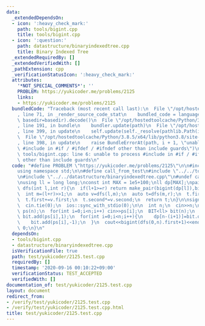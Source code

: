 ```yaml
---
data:
  _extendedDependsOn:
  - icon: ':heavy_check_mark:'
    path: tools/bigint.cpp
    title: tools/bigint.cpp
  - icon: ':question:'
    path: datastructure/binaryindexedtree.cpp
    title: Binary Indexed Tree
  _extendedRequiredBy: []
  _extendedVerifiedWith: []
  _pathExtension: cpp
  _verificationStatusIcon: ':heavy_check_mark:'
  attributes:
    '*NOT_SPECIAL_COMMENTS*': ''
    PROBLEM: https://yukicoder.me/problems/2125
    links:
    - https://yukicoder.me/problems/2125
  bundledCode: "Traceback (most recent call last):\n  File \"/opt/hostedtoolcache/Python/3.8.5/x64/lib/python3.8/site-packages/onlinejudge_verify/documentation/build.py\"\
    , line 71, in _render_source_code_stat\n    bundled_code = language.bundle(stat.path,\
    \ basedir=basedir).decode()\n  File \"/opt/hostedtoolcache/Python/3.8.5/x64/lib/python3.8/site-packages/onlinejudge_verify/languages/cplusplus.py\"\
    , line 191, in bundle\n    bundler.update(path)\n  File \"/opt/hostedtoolcache/Python/3.8.5/x64/lib/python3.8/site-packages/onlinejudge_verify/languages/cplusplus_bundle.py\"\
    , line 399, in update\n    self.update(self._resolve(pathlib.Path(included), included_from=path))\n\
    \  File \"/opt/hostedtoolcache/Python/3.8.5/x64/lib/python3.8/site-packages/onlinejudge_verify/languages/cplusplus_bundle.py\"\
    , line 398, in update\n    raise BundleErrorAt(path, i + 1, \"unable to process\
    \ #include in #if / #ifdef / #ifndef other than include guards\")\nonlinejudge_verify.languages.cplusplus_bundle.BundleErrorAt:\
    \ tools/bigint.cpp: line 6: unable to process #include in #if / #ifdef / #ifndef\
    \ other than include guards\n"
  code: "#define PROBLEM \"https://yukicoder.me/problems/2125\"\n\n#include<bits/stdc++.h>\n\
    using namespace std;\n\n#define call_from_test\n#include \"../../tools/bigint.cpp\"\
    \n#include \"../../datastructure/binaryindexedtree.cpp\"\n#undef call_from_test\n\
    \nusing ll = long long;\nconst int MAX = 1e5+100;\nll dp[MAX];\npair<bigint, bigint>\
    \ dfs(int l,int r){\n  if(l+1>=r) return make_pair(bigint(dp[l]),bigint(l+1));\n\
    \  int m=(l+r)>>1;\n  auto v=dfs(l,m);\n  auto t=dfs(m,r);\n  t.first*=v.second;\n\
    \  t.first+=v.first;\n  t.second*=v.second;\n  return t;\n}\n\nsigned main(){\n\
    \  cin.tie(0);\n  ios::sync_with_stdio(0);\n\n  int n;\n  cin>>n;\n  vector<int>\
    \ ps(n);\n  for(int i=0;i<n;i++) cin>>ps[i];\n  BIT<ll> bit(n);\n  for(int i=0;i<n;i++)\
    \ bit.add(ps[i],1);\n  for(int i=0;i<n;i++){\n    dp[n-(i+1)]=bit.query(0,ps[i]);\n\
    \    bit.add(ps[i],-1);\n  }\n  cout<<bigint(dfs(0,n).first+1)<<endl;\n  return\
    \ 0;\n}\n"
  dependsOn:
  - tools/bigint.cpp
  - datastructure/binaryindexedtree.cpp
  isVerificationFile: true
  path: test/yukicoder/2125.test.cpp
  requiredBy: []
  timestamp: '2020-09-16 00:10:22+09:00'
  verificationStatus: TEST_ACCEPTED
  verifiedWith: []
documentation_of: test/yukicoder/2125.test.cpp
layout: document
redirect_from:
- /verify/test/yukicoder/2125.test.cpp
- /verify/test/yukicoder/2125.test.cpp.html
title: test/yukicoder/2125.test.cpp
---
```

